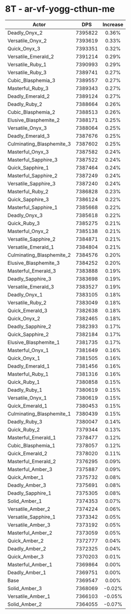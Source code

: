 # 8T - ar-vf-yogg-cthun-me
| Actor | DPS | Increase |
|---|:---:|:---:|
|Deadly_Onyx_2|7395822|0.36%|
|Versatile_Onyx_2|7393619|0.33%|
|Quick_Onyx_3|7393351|0.32%|
|Versatile_Emerald_2|7391214|0.29%|
|Versatile_Ruby_1|7390993|0.29%|
|Versatile_Ruby_3|7389741|0.27%|
|Cubic_Blasphemia_3|7389557|0.27%|
|Masterful_Ruby_3|7389343|0.27%|
|Deadly_Emerald_2|7389124|0.27%|
|Deadly_Ruby_2|7388664|0.26%|
|Cubic_Blasphemia_2|7388513|0.26%|
|Elusive_Blasphemite_2|7388171|0.25%|
|Versatile_Onyx_3|7388064|0.25%|
|Deadly_Emerald_3|7387676|0.25%|
|Culminating_Blasphemite_3|7387602|0.25%|
|Masterful_Onyx_3|7387582|0.24%|
|Masterful_Sapphire_3|7387522|0.24%|
|Quick_Sapphire_1|7387464|0.24%|
|Masterful_Sapphire_2|7387249|0.24%|
|Versatile_Sapphire_3|7387240|0.24%|
|Masterful_Ruby_2|7386828|0.23%|
|Quick_Sapphire_3|7386124|0.22%|
|Masterful_Sapphire_1|7385668|0.22%|
|Deadly_Onyx_3|7385618|0.22%|
|Quick_Ruby_3|7385275|0.21%|
|Masterful_Onyx_2|7385138|0.21%|
|Versatile_Sapphire_2|7384871|0.21%|
|Versatile_Emerald_1|7384804|0.21%|
|Culminating_Blasphemite_2|7384576|0.20%|
|Elusive_Blasphemite_3|7384252|0.20%|
|Masterful_Emerald_3|7383888|0.19%|
|Deadly_Sapphire_3|7383698|0.19%|
|Versatile_Emerald_3|7383527|0.19%|
|Deadly_Onyx_1|7383105|0.18%|
|Versatile_Ruby_2|7383049|0.18%|
|Quick_Emerald_3|7382638|0.18%|
|Quick_Onyx_2|7382465|0.18%|
|Deadly_Sapphire_2|7382393|0.17%|
|Quick_Sapphire_2|7382184|0.17%|
|Elusive_Blasphemite_1|7381735|0.17%|
|Masterful_Onyx_1|7381649|0.16%|
|Quick_Onyx_1|7381505|0.16%|
|Deadly_Emerald_1|7381456|0.16%|
|Masterful_Ruby_1|7381316|0.16%|
|Quick_Ruby_1|7380858|0.15%|
|Deadly_Ruby_1|7380619|0.15%|
|Versatile_Onyx_1|7380619|0.15%|
|Quick_Emerald_1|7380453|0.15%|
|Culminating_Blasphemite_1|7380439|0.15%|
|Deadly_Ruby_3|7380047|0.14%|
|Quick_Ruby_2|7379344|0.13%|
|Masterful_Emerald_1|7378477|0.12%|
|Cubic_Blasphemia_1|7378057|0.12%|
|Quick_Emerald_2|7378020|0.11%|
|Masterful_Emerald_2|7376295|0.09%|
|Masterful_Amber_3|7375887|0.09%|
|Quick_Amber_1|7375732|0.08%|
|Deadly_Amber_3|7375691|0.08%|
|Deadly_Sapphire_1|7375305|0.08%|
|Solid_Amber_1|7374353|0.07%|
|Versatile_Amber_2|7374224|0.06%|
|Versatile_Sapphire_1|7373342|0.05%|
|Versatile_Amber_3|7373192|0.05%|
|Masterful_Amber_2|7373059|0.05%|
|Quick_Amber_2|7372777|0.04%|
|Deadly_Amber_2|7372325|0.04%|
|Quick_Amber_3|7370203|0.01%|
|Masterful_Amber_1|7369864|0.00%|
|Deadly_Amber_1|7369751|0.00%|
|Base|7369547|0.00%|
|Solid_Amber_3|7368069|-0.02%|
|Versatile_Amber_1|7366103|-0.05%|
|Solid_Amber_2|7364055|-0.07%|
